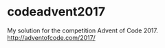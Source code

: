 # codeadvent2017
My solution for the competition Advent of Code 2017.
http://adventofcode.com/2017/
